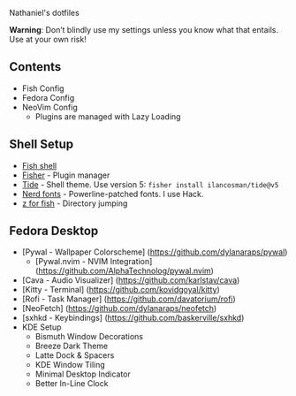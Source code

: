 Nathaniel's dotfiles

**Warning**: Don’t blindly use my settings unless you know what that entails. Use at your own risk!

## Contents
- Fish Config
- Fedora Config
- NeoVim Config
  - Plugins are managed with Lazy Loading
  
## Shell Setup 

- [Fish shell](https://fishshell.com/)
- [Fisher](https://github.com/jorgebucaran/fisher) - Plugin manager
- [Tide](https://github.com/IlanCosman/tide) - Shell theme. Use version 5: `fisher install ilancosman/tide@v5`
- [Nerd fonts](https://github.com/ryanoasis/nerd-fonts) - Powerline-patched fonts. I use Hack.
- [z for fish](https://github.com/jethrokuan/z) - Directory jumping

## Fedora Desktop
- [Pywal - Wallpaper Colorscheme] (https://github.com/dylanaraps/pywal) 
    - [Pywal.nvim - NVIM Integration] (https://github.com/AlphaTechnolog/pywal.nvim)
- [Cava - Audio Visualizer] (https://github.com/karlstav/cava)
- [Kitty - Terminal] (https://github.com/kovidgoyal/kitty)
- [Rofi - Task Manager] (https://github.com/davatorium/rofi)
- [NeoFetch] (https://github.com/dylanaraps/neofetch)
- [sxhkd - Keybindings] (https://github.com/baskerville/sxhkd)
- KDE Setup
  - Bismuth Window Decorations
  - Breeze Dark Theme  
  - Latte Dock & Spacers
  - KDE Window Tiling
  - Minimal Desktop Indicator
  - Better In-Line Clock
